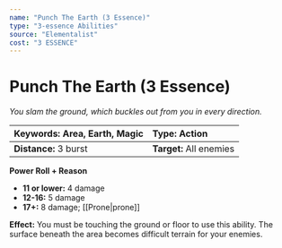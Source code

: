 ```yaml
---
name: "Punch The Earth (3 Essence)"
type: "3-essence Abilities"
source: "Elementalist"
cost: "3 ESSENCE"
---
```


# Punch The Earth (3 Essence)

*You slam the ground, which buckles out from you in every direction.*

| **Keywords:** Area, Earth, Magic | **Type:** Action |
| :-- | :-- |
| **Distance:** 3 burst | **Target:** All enemies |

**Power Roll + Reason**

- **11 or lower:** 4 damage
- **12-16:** 5 damage
- **17+:** 8 damage; [[Prone|prone]]

**Effect:** You must be touching the ground or floor to use this ability. The surface beneath the area becomes difficult terrain for your enemies.
